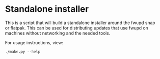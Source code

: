 # Standalone installer

This is a script that will build a standalone installer around the fwupd snap or flatpak.
This can be used for distributing updates that use fwupd on machines without networking and the needed tools.

For usage instructions, view:

```shell
./make.py --help
```
